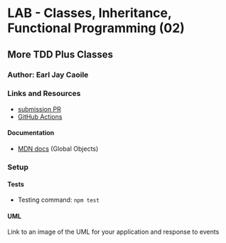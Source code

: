 # LAB - Classes, Inheritance, Functional Programming (02)

## More TDD Plus Classes

### Author: Earl Jay Caoile

### Links and Resources
* [submission PR](https://github.com/js-401n15-eoc/lab-01/pull/2)
* [GitHub Actions](https://github.com/js-401n15-eoc/lab-02/actions)

#### Documentation
* [MDN docs](https://developer.mozilla.org/en-US/docs/Web/JavaScript/Reference/Global_Objects) (Global Objects)

### Setup
#### Tests
* Testing command: `npm test`

#### UML
Link to an image of the UML for your application and response to events